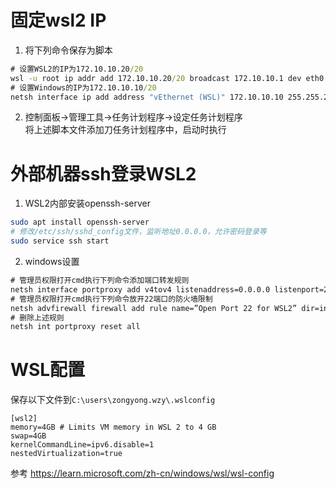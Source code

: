 # 固定wsl2 IP
1. 将下列命令保存为脚本
```bat
# 设置WSL2的IP为172.10.10.20/20
wsl -u root ip addr add 172.10.10.20/20 broadcast 172.10.10.1 dev eth0 label eth0:1
# 设置Windows的IP为172.10.10.10/20
netsh interface ip add address "vEthernet (WSL)" 172.10.10.10 255.255.240.0
```
2. 控制面板->管理工具->任务计划程序->设定任务计划程序   
  将上述脚本文件添加刀任务计划程序中，启动时执行  
# 外部机器ssh登录WSL2
1. WSL2内部安装openssh-server
```sh
sudo apt install openssh-server
# 修改/etc/ssh/sshd_config文件，监听地址0.0.0.0，允许密码登录等
sudo service ssh start
```
2. windows设置
```bat
# 管理员权限打开cmd执行下列命令添加端口转发规则
netsh interface portproxy add v4tov4 listenaddress=0.0.0.0 listenport=22 connectaddress=172.10.10.20 connectport=22
# 管理员权限打开cmd执行下列命令放开22端口的防火墙限制
netsh advfirewall firewall add rule name=”Open Port 22 for WSL2” dir=in action=allow protocol=TCP localport=22
# 删除上述规则
netsh int portproxy reset all
```
# WSL配置
保存以下文件到`C:\users\zongyong.wzy\.wslconfig`
```
[wsl2]
memory=4GB # Limits VM memory in WSL 2 to 4 GB
swap=4GB
kernelCommandLine=ipv6.disable=1
nestedVirtualization=true
```
参考 https://learn.microsoft.com/zh-cn/windows/wsl/wsl-config
